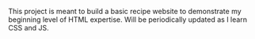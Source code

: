 This project is meant to build a basic recipe website to demonstrate my beginning level of HTML expertise. Will be periodically updated as I learn CSS and JS.
